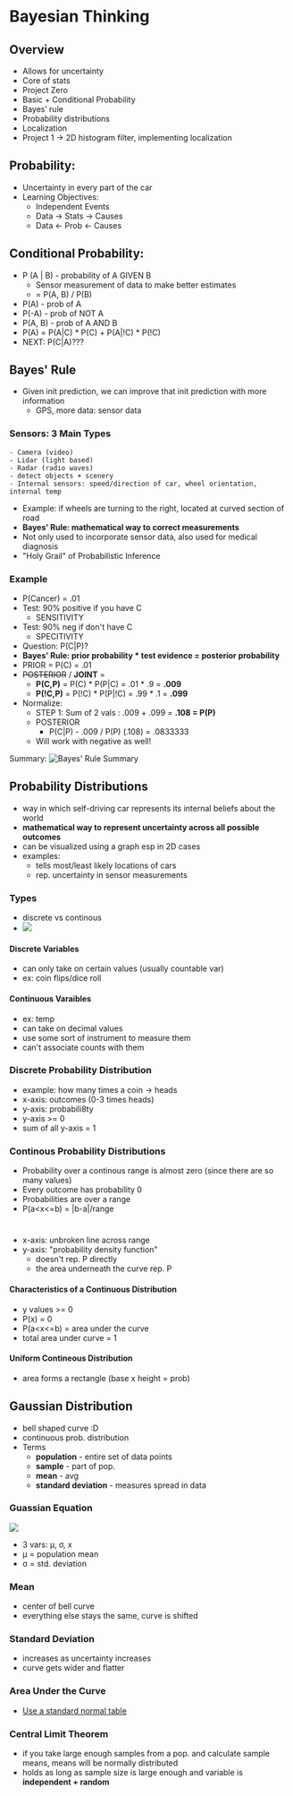 # Bayesian Thinking

## Overview
- Allows for uncertainty 
- Core of stats 
- Project Zero
- Basic + Conditional Probability 
- Bayes’ rule 
- Probability distributions 
- Localization
- Project 1 -> 2D histogram filter, implementing localization

## Probability: 
- Uncertainty in every part of the car 
- Learning Objectives:
  - Independent Events 
  - Data -> Stats -> Causes
  - Data <- Prob <- Causes 

## Conditional Probability:
- P (A | B) - probability of A GIVEN B
  - Sensor measurement of data to make better estimates 
  - = P(A, B) / P(B)
- P(A) - prob of A
- P(-A) - prob of NOT A
- P(A, B) - prob of A AND B
- P(A) = P(A|C) * P(C) + P(A|!C) * P(!C)
- NEXT: P(C|A)???

## Bayes' Rule 
- Given init prediction, we can improve that init prediction with more information 
  - GPS, more data: sensor data 
### Sensors: 3 Main Types
    - Camera (video)
    - Lidar (light based)
    - Radar (radio waves)
    - detect objects + scenery
    - Internal sensors: speed/direction of car, wheel orientation, internal temp

- Example: if wheels are turning to the right, located at curved section of road 
- **Bayes' Rule: mathematical way to correct measurements**
- Not only used to incorporate sensor data, also used for medical diagnosis
- "Holy Grail" of Probabilistic Inference 

### Example
- P(Cancer) = .01
- Test: 90% positive if you have C 
  - SENSITIVITY
- Test: 90% neg if don't have C
  - SPECITIVITY
- Question: P(C|P)?
- **Bayes' Rule: prior probability * test evidence = posterior probability**
- PRIOR = P(C) = .01
- ~~POSTERIOR~~ / **JOINT** =
  -  **P(C,P)** = P(C) * P(P|C) = .01 * .9 = **.009**
  - **P(!C,P)** = P(!C) * P(P|!C) = .99 * .1 = **.099**
- Normalize: 
  - STEP 1: Sum of 2 vals : .009 + .099 = **.108 = P(P)**
  - POSTERIOR
    - P(C|P) - .009 / P(P) (.108) = .0833333
  - Will work with negative as well!

Summary: ![Bayes' Rule Summary](images/bayes.png)

## Probability Distributions 
- way in which self-driving car represents its internal beliefs about the world 
- **mathematical way to represent uncertainty across all possible outcomes**
- can be visualized using a graph esp in 2D cases 
- examples:
  -  tells most/least likely locations of cars 
  - rep. uncertainty in sensor measurements
### Types 
- discrete vs continous 
- ![](images/distributions.png)
#### Discrete Variables 
- can only take on certain values (usually countable var)
- ex: coin flips/dice roll
#### Continuous Varaibles
- ex: temp
- can take on decimal values 
- use some sort of instrument to measure them 
- can't associate counts with them 
### Discrete Probability Distribution 
- example: how many times a coin -> heads
- x-axis: outcomes (0-3 times heads)
- y-axis: probabili8ty 
- y-axis >= 0
- sum of all y-axis = 1
### Continous Probability Distributions 
- Probability over a continous range is almost zero (since there are so many values)
- Every outcome has probability 0
- Probabilities are over a range 
- P(a<x<=b) = |b-a|/range
#
- x-axis: unbroken line across range 
- y-axis: "probability density function"
  - doesn't rep. P directly
  - the area underneath the curve rep. P
#### Characteristics of a Continuous Distribution
- y values >= 0
- P(x) = 0
- P(a<x<=b) = area under the curve
- total area under curve = 1
#### Uniform Contineous Distribution 
- area forms a rectangle (base x height = prob)
  
## Gaussian Distribution 
- bell shaped curve :D
- continuous prob. distribution 
- Terms
  - **population** - entire set of data points 
  - **sample** - part of pop.
  - **mean** - avg 
  - **standard deviation** - measures spread in data 

### Guassian Equation 
![](images/gaussianequation.png)
- 3 vars: μ, σ, x
- μ = population mean 
- σ = std. deviation 

### Mean
- center of bell curve 
- everything else stays the same, curve is shifted 
  
### Standard Deviation
- increases as uncertainty increases
- curve gets wider and flatter

### Area Under the Curve 
- [Use a standard normal table](https://en.wikipedia.org/wiki/Standard_normal_table)

### Central Limit Theorem 
- if you take large enough samples from a pop. and calculate sample means, means will be normally distributed 
- holds as long as sample size is large enough and variable is **independent + random**